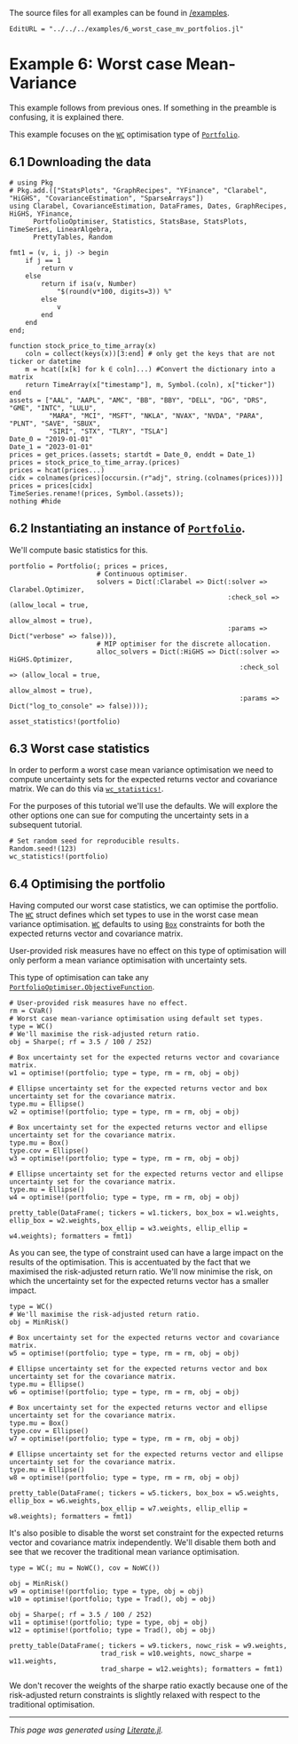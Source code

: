 The source files for all examples can be found in [/examples](https://github.com/dcelisgarza/PortfolioOptimiser.jl/tree/main/examples/).

```@meta
EditURL = "../../../examples/6_worst_case_mv_portfolios.jl"
```

# Example 6: Worst case Mean-Variance

This example follows from previous ones. If something in the preamble is confusing, it is explained there.

This example focuses on the [`WC`](@ref) optimisation type of [`Portfolio`](@ref).

## 6.1 Downloading the data

````@example 6_worst_case_mv_portfolios
# using Pkg
# Pkg.add.(["StatsPlots", "GraphRecipes", "YFinance", "Clarabel", "HiGHS", "CovarianceEstimation", "SparseArrays"])
using Clarabel, CovarianceEstimation, DataFrames, Dates, GraphRecipes, HiGHS, YFinance,
      PortfolioOptimiser, Statistics, StatsBase, StatsPlots, TimeSeries, LinearAlgebra,
      PrettyTables, Random

fmt1 = (v, i, j) -> begin
    if j == 1
        return v
    else
        return if isa(v, Number)
            "$(round(v*100, digits=3)) %"
        else
            v
        end
    end
end;

function stock_price_to_time_array(x)
    coln = collect(keys(x))[3:end] # only get the keys that are not ticker or datetime
    m = hcat([x[k] for k ∈ coln]...) #Convert the dictionary into a matrix
    return TimeArray(x["timestamp"], m, Symbol.(coln), x["ticker"])
end
assets = ["AAL", "AAPL", "AMC", "BB", "BBY", "DELL", "DG", "DRS", "GME", "INTC", "LULU",
          "MARA", "MCI", "MSFT", "NKLA", "NVAX", "NVDA", "PARA", "PLNT", "SAVE", "SBUX",
          "SIRI", "STX", "TLRY", "TSLA"]
Date_0 = "2019-01-01"
Date_1 = "2023-01-01"
prices = get_prices.(assets; startdt = Date_0, enddt = Date_1)
prices = stock_price_to_time_array.(prices)
prices = hcat(prices...)
cidx = colnames(prices)[occursin.(r"adj", string.(colnames(prices)))]
prices = prices[cidx]
TimeSeries.rename!(prices, Symbol.(assets));
nothing #hide
````

## 6.2 Instantiating an instance of [`Portfolio`](@ref).

We'll compute basic statistics for this.

````@example 6_worst_case_mv_portfolios
portfolio = Portfolio(; prices = prices,
                      # Continuous optimiser.
                      solvers = Dict(:Clarabel => Dict(:solver => Clarabel.Optimizer,
                                                       :check_sol => (allow_local = true,
                                                                      allow_almost = true),
                                                       :params => Dict("verbose" => false))),
                      # MIP optimiser for the discrete allocation.
                      alloc_solvers = Dict(:HiGHS => Dict(:solver => HiGHS.Optimizer,
                                                          :check_sol => (allow_local = true,
                                                                         allow_almost = true),
                                                          :params => Dict("log_to_console" => false))));

asset_statistics!(portfolio)
````

## 6.3 Worst case statistics

In order to perform a worst case mean variance optimisation we need to compute uncertainty sets for the expected returns vector and covariance matrix. We can do this via [`wc_statistics!`](@ref).

For the purposes of this tutorial we'll use the defaults. We will explore the other options one can sue for computing the uncertainty sets in a subsequent tutorial.

````@example 6_worst_case_mv_portfolios
# Set random seed for reproducible results.
Random.seed!(123)
wc_statistics!(portfolio)
````

## 6.4 Optimising the portfolio

Having computed our worst case statistics, we can optimise the portfolio. The [`WC`](@ref) struct defines which set types to use in the worst case mean variance optimisation. [`WC`](@ref) defaults to using [`Box`](@ref) constraints for both the expected returns vector and covariance matrix.

User-provided risk measures have no effect on this type of optimisation will only perform a mean variance optimisation with uncertainty sets.

This type of optimisation can take any [`PortfolioOptimiser.ObjectiveFunction`](@ref).

````@example 6_worst_case_mv_portfolios
# User-provided risk measures have no effect.
rm = CVaR()
# Worst case mean-variance optimisation using default set types.
type = WC()
# We'll maximise the risk-adjusted return ratio.
obj = Sharpe(; rf = 3.5 / 100 / 252)

# Box uncertainty set for the expected returns vector and covariance matrix.
w1 = optimise!(portfolio; type = type, rm = rm, obj = obj)

# Ellipse uncertainty set for the expected returns vector and box uncertainty set for the covariance matrix.
type.mu = Ellipse()
w2 = optimise!(portfolio; type = type, rm = rm, obj = obj)

# Box uncertainty set for the expected returns vector and ellipse uncertainty set for the covariance matrix.
type.mu = Box()
type.cov = Ellipse()
w3 = optimise!(portfolio; type = type, rm = rm, obj = obj)

# Ellipse uncertainty set for the expected returns vector and ellipse uncertainty set for the covariance matrix.
type.mu = Ellipse()
w4 = optimise!(portfolio; type = type, rm = rm, obj = obj)

pretty_table(DataFrame(; tickers = w1.tickers, box_box = w1.weights, ellip_box = w2.weights,
                       box_ellip = w3.weights, ellip_ellip = w4.weights); formatters = fmt1)
````

As you can see, the type of constraint used can have a large impact on the results of the optimisation. This is accentuated by the fact that we maximised the risk-adjusted return ratio. We'll now minimise the risk, on which the uncertainty set for the expected returns vector has a smaller impact.

````@example 6_worst_case_mv_portfolios
type = WC()
# We'll maximise the risk-adjusted return ratio.
obj = MinRisk()

# Box uncertainty set for the expected returns vector and covariance matrix.
w5 = optimise!(portfolio; type = type, rm = rm, obj = obj)

# Ellipse uncertainty set for the expected returns vector and box uncertainty set for the covariance matrix.
type.mu = Ellipse()
w6 = optimise!(portfolio; type = type, rm = rm, obj = obj)

# Box uncertainty set for the expected returns vector and ellipse uncertainty set for the covariance matrix.
type.mu = Box()
type.cov = Ellipse()
w7 = optimise!(portfolio; type = type, rm = rm, obj = obj)

# Ellipse uncertainty set for the expected returns vector and ellipse uncertainty set for the covariance matrix.
type.mu = Ellipse()
w8 = optimise!(portfolio; type = type, rm = rm, obj = obj)

pretty_table(DataFrame(; tickers = w5.tickers, box_box = w5.weights, ellip_box = w6.weights,
                       box_ellip = w7.weights, ellip_ellip = w8.weights); formatters = fmt1)
````

It's also posible to disable the worst set constraint for the expected returns vector and covariance matrix independently. We'll disable them both and see that we recover the traditional mean variance optimisation.

````@example 6_worst_case_mv_portfolios
type = WC(; mu = NoWC(), cov = NoWC())

obj = MinRisk()
w9 = optimise!(portfolio; type = type, obj = obj)
w10 = optimise!(portfolio; type = Trad(), obj = obj)

obj = Sharpe(; rf = 3.5 / 100 / 252)
w11 = optimise!(portfolio; type = type, obj = obj)
w12 = optimise!(portfolio; type = Trad(), obj = obj)

pretty_table(DataFrame(; tickers = w9.tickers, nowc_risk = w9.weights,
                       trad_risk = w10.weights, nowc_sharpe = w11.weights,
                       trad_sharpe = w12.weights); formatters = fmt1)
````

We don't recover the weights of the sharpe ratio exactly because one of the risk-adjusted return constraints is slightly relaxed with respect to the traditional optimisation.

* * *

*This page was generated using [Literate.jl](https://github.com/fredrikekre/Literate.jl).*
